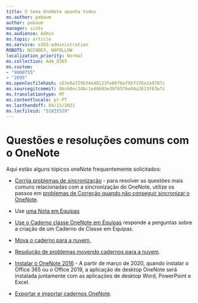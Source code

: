 ```yaml
---
title: O tema OneNote apanha todos
ms.author: pebaum
author: pebaum
manager: scotv
ms.audience: Admin
ms.topic: article
ms.service: o365-administration
ROBOTS: NOINDEX, NOFOLLOW
localization_priority: Normal
ms.collection: Adm_O365
ms.custom:
- "9000755"
- "2695"
ms.openlocfilehash: cb3e0a729b34e46123fe66f6ef95f376a1a9707c
ms.sourcegitcommit: 8bc60ec34bc1e40685e3976576e04a2623f63a7c
ms.translationtype: MT
ms.contentlocale: pt-PT
ms.lasthandoff: 04/15/2021
ms.locfileid: "51831529"
---
```

# <a name="common-issues-and-resolutions-with-onenote"></a>Questões e resoluções comuns com o OneNote

Aqui estão alguns tópicos oneNote frequentemente solicitados:

- [Corrija problemas de sincronização](https://support.office.com/article/299495ef-66d1-448f-90c1-b785a6968d45) - para resolver as questões mais comuns relacionadas com a sincronização do OneNote, utilize os passos em [problemas de Correção quando não conseguir sincronizar o OneNote](https://support.office.com/article/Fix-issues-when-you-can-t-sync-OneNote-299495ef-66d1-448f-90c1-b785a6968d45).

- Use [uma Nota em Equipas](https://support.microsoft.com/office/0ec78cc3-ba3b-4279-a88e-aa40af9865c2) 

- [Use o Caderno classe OneNote em Equipas](https://support.office.com/article/bd77f11f-27cd-4d41-bfbd-2b11799f1440) responde a perguntas sobre a criação de um Caderno de Classe em Equipas.

- [Mova o caderno para a nuvem.](https://support.office.com/article/d5c28b91-7b9c-45be-8f0c-529bdbba019a)

- [Resolução de problemas movendo cadernos para a nuvem](https://support.office.com/article/70528107-11dc-4f3f-b695-b150059dfd78).

- [Instalar o OneNote 2016](https://support.office.com/article/c08068d8-b517-4464-9ff2-132cb9c45c08) - A partir de março de 2020, quando instalar o Office 365 ou o Office 2019, a aplicação de desktop OneNote será instalada juntamente com as aplicações de desktop Word, PowerPoint e Excel.

- [Exportar e importar cadernos OneNote](https://support.office.com/article/a4b60da5-8f33-464e-b1ba-b95ce540f309).
